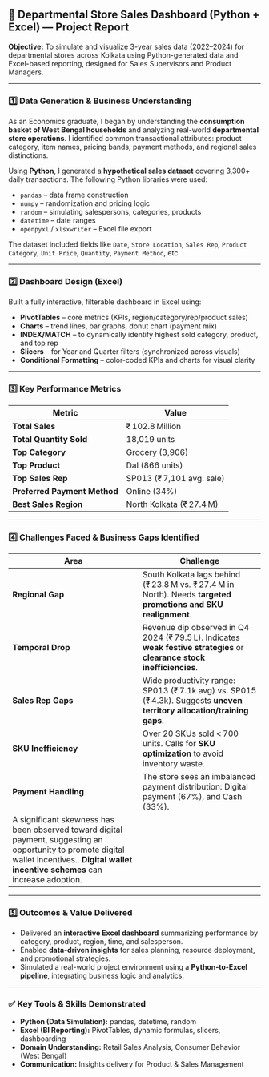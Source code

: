 
## 🧾 **Departmental Store Sales Dashboard (Python + Excel) — Project Report**

**Objective:**
To simulate and visualize 3-year sales data (2022–2024) for departmental stores across Kolkata using Python-generated data and Excel-based reporting, designed for Sales Supervisors and Product Managers.

---

### 1️⃣ Data Generation & Business Understanding

As an Economics graduate, I began by understanding the **consumption basket of West Bengal households** and analyzing real-world **departmental store operations**. I identified common transactional attributes: product category, item names, pricing bands, payment methods, and regional sales distinctions.

Using **Python**, I generated a **hypothetical sales dataset** covering 3,300+ daily transactions. The following Python libraries were used:

* `pandas` – data frame construction
* `numpy` – randomization and pricing logic
* `random` – simulating salespersons, categories, products
* `datetime` – date ranges
* `openpyxl` / `xlsxwriter` – Excel file export

The dataset included fields like `Date`, `Store Location`, `Sales Rep`, `Product Category`, `Unit Price`, `Quantity`, `Payment Method`, etc.

---

### 2️⃣ Dashboard Design (Excel)

Built a fully interactive, filterable dashboard in Excel using:

* **PivotTables** – core metrics (KPIs, region/category/rep/product sales)
* **Charts** – trend lines, bar graphs, donut chart (payment mix)
* **INDEX/MATCH** – to dynamically identify highest sold category, product, and top rep
* **Slicers** – for Year and Quarter filters (synchronized across visuals)
* **Conditional Formatting** – color-coded KPIs and charts for visual clarity

---

### 3️⃣ Key Performance Metrics

| Metric                       | Value                     |
| ---------------------------- | ------------------------- |
| **Total Sales**              | ₹ 102.8 Million           |
| **Total Quantity Sold**      | 18,019 units              |
| **Top Category**             | Grocery (3,906)           |
| **Top Product**              | Dal (866 units)           |
| **Top Sales Rep**            | SP013 (₹ 7,101 avg. sale) |
| **Preferred Payment Method** | Online (34%)              |
| **Best Sales Region**        | North Kolkata (₹ 27.4 M)  |

---

### 4️⃣ Challenges Faced & Business Gaps Identified

| Area                 | Challenge                                                                                                                                                       |
| -------------------- | -------------------------------------------------------------------------------------------------------------------------                                       |
| **Regional Gap**     | South Kolkata lags behind (₹ 23.8 M vs. ₹ 27.4 M in North). Needs **targeted promotions and SKU realignment**.                                                  |
| **Temporal Drop**    | Revenue dip observed in Q4 2024 (₹ 79.5 L). Indicates **weak festive strategies** or **clearance stock inefficiencies**.                                        |
| **Sales Rep Gaps**   | Wide productivity range: SP013 (₹ 7.1k avg) vs. SP015 (₹ 4.3k). Suggests **uneven territory allocation/training gaps**.                                         |
| **SKU Inefficiency** | Over 20 SKUs sold < 700 units. Calls for **SKU optimization** to avoid inventory waste.                                                                         |
| **Payment Handling** | The store sees an imbalanced payment distribution: Digital payment (67%), and Cash (33%).
A significant skewness has been observed toward digital payment, suggesting an opportunity to promote digital wallet incentives.. **Digital wallet incentive schemes** can increase adoption. |

---

### 5️⃣ Outcomes & Value Delivered

* Delivered an **interactive Excel dashboard** summarizing performance by category, product, region, time, and salesperson.
* Enabled **data-driven insights** for sales planning, resource deployment, and promotional strategies.
* Simulated a real-world project environment using a **Python-to-Excel pipeline**, integrating business logic and analytics.

---

### ✅ Key Tools & Skills Demonstrated

* **Python (Data Simulation):** pandas, datetime, random
* **Excel (BI Reporting):** PivotTables, dynamic formulas, slicers, dashboarding
* **Domain Understanding:** Retail Sales Analysis, Consumer Behavior (West Bengal)
* **Communication:** Insights delivery for Product & Sales Management


